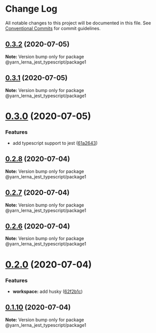 # Change Log

All notable changes to this project will be documented in this file.
See [Conventional Commits](https://conventionalcommits.org) for commit guidelines.

## [0.3.2](https://github.com/SeyyedKhandon/yarn_lerna_jest_typescript/compare/@yarn_lerna_jest_typescript/package1@0.3.1...@yarn_lerna_jest_typescript/package1@0.3.2) (2020-07-05)

**Note:** Version bump only for package @yarn_lerna_jest_typescript/package1






## [0.3.1](https://github.com/SeyyedKhandon/yarn_lerna_jest_typescript/compare/@yarn_lerna_jest_typescript/package1@0.3.0...@yarn_lerna_jest_typescript/package1@0.3.1) (2020-07-05)

**Note:** Version bump only for package @yarn_lerna_jest_typescript/package1





# [0.3.0](https://github.com/SeyyedKhandon/yarn_lerna_jest_typescript/compare/@yarn_lerna_jest_typescript/package1@0.2.8...@yarn_lerna_jest_typescript/package1@0.3.0) (2020-07-05)


### Features

* add typescript support to jest ([61a2643](https://github.com/SeyyedKhandon/yarn_lerna_jest_typescript/commit/61a264314bbc3bd226a9ff70b3dc72ff56fe3527))





## [0.2.8](https://github.com/SeyyedKhandon/yarn_lerna_jest_typescript/compare/@yarn_lerna_jest_typescript/package1@0.2.7...@yarn_lerna_jest_typescript/package1@0.2.8) (2020-07-04)

**Note:** Version bump only for package @yarn_lerna_jest_typescript/package1





## [0.2.7](https://github.com/SeyyedKhandon/yarn_lerna_jest_typescript/compare/@yarn_lerna_jest_typescript/package1@0.2.6...@yarn_lerna_jest_typescript/package1@0.2.7) (2020-07-04)

**Note:** Version bump only for package @yarn_lerna_jest_typescript/package1





## [0.2.6](https://github.com/SeyyedKhandon/yarn_lerna_jest_typescript/compare/@yarn_lerna_jest_typescript/package1@0.2.5...@yarn_lerna_jest_typescript/package1@0.2.6) (2020-07-04)

**Note:** Version bump only for package @yarn_lerna_jest_typescript/package1






# [0.2.0](https://github.com/SeyyedKhandon/yarn_lerna_jest_typescript/compare/@yarn_lerna_jest_typescript/package1@0.1.10...@yarn_lerna_jest_typescript/package1@0.2.0) (2020-07-04)

### Features

- **workspace:** add husky ([62f2b1c](https://github.com/SeyyedKhandon/yarn_lerna_jest_typescript/commit/62f2b1cc42680adbba7986603af48192bb991789))

## [0.1.10](https://github.com/SeyyedKhandon/yarn_lerna_jest_typescript/compare/@yarn_lerna_jest_typescript/package1@0.1.9...@yarn_lerna_jest_typescript/package1@0.1.10) (2020-07-04)

**Note:** Version bump only for package @yarn_lerna_jest_typescript/package1

